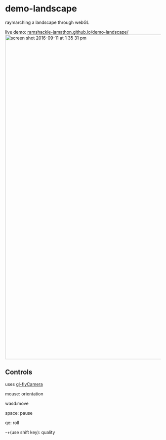 # demo-landscape
raymarching a landscape through webGL

live demo: [ramshackle-jamathon.github.io/demo-landscape/](https://ramshackle-jamathon.github.io/demo-landscape/)
<img width="1047" alt="screen shot 2016-09-11 at 1 35 31 pm" src="https://cloud.githubusercontent.com/assets/5943242/18419287/2fb87fa4-7825-11e6-9825-981695dfd7a1.png">

## Controls
uses [gl-flyCamera](https://github.com/Ramshackle-Jamathon/gl-flyCamera)

mouse: orientation

wasd:move

space: pause

qe: roll

-+(use shift key): quality

